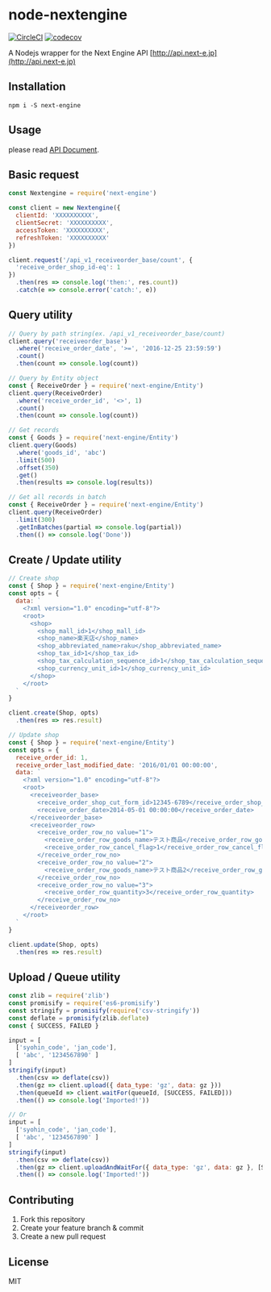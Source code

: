 # node-nextengine
[![CircleCI](https://circleci.com/gh/Leko/node-nextengine/tree/master.svg?style=svg)](https://circleci.com/gh/Leko/node-nextengine/tree/master)
[![codecov](https://codecov.io/gh/Leko/node-nextengine/branch/master/graph/badge.svg)](https://codecov.io/gh/Leko/node-nextengine)

A Nodejs wrapper for the Next Engine API [http://api.next-e.jp](http://api.next-e.jp)

## Installation

```
npm i -S next-engine
```

## Usage

please read [API Document](http://api.next-e.jp).

## Basic request

```js
const Nextengine = require('next-engine')

const client = new Nextengine({
  clientId: 'XXXXXXXXXX',
  clientSecret: 'XXXXXXXXXX',
  accessToken: 'XXXXXXXXXX',
  refreshToken: 'XXXXXXXXXX'
})

client.request('/api_v1_receiveorder_base/count', {
  'receive_order_shop_id-eq': 1
})
  .then(res => console.log('then:', res.count))
  .catch(e => console.error('catch:', e))
```

## Query utility

```js
// Query by path string(ex. /api_v1_receiveorder_base/count)
client.query('receiveorder_base')
  .where('receive_order_date', '>=', '2016-12-25 23:59:59')
  .count()
  .then(count => console.log(count))

// Query by Entity object
const { ReceiveOrder } = require('next-engine/Entity')
client.query(ReceiveOrder)
  .where('receive_order_id', '<>', 1)
  .count()
  .then(count => console.log(count))

// Get records
const { Goods } = require('next-engine/Entity')
client.query(Goods)
  .where('goods_id', 'abc')
  .limit(500)
  .offset(350)
  .get()
  .then(results => console.log(results))

// Get all records in batch
const { ReceiveOrder } = require('next-engine/Entity')
client.query(ReceiveOrder)
  .limit(300)
  .getInBatches(partial => console.log(partial))
  .then(() => console.log('Done'))
```

## Create / Update utility

```js
// Create shop
const { Shop } = require('next-engine/Entity')
const opts = {
  data: `
    <?xml version="1.0" encoding="utf-8"?>
    <root>
      <shop>
        <shop_mall_id>1</shop_mall_id>
        <shop_name>楽天店</shop_name>
        <shop_abbreviated_name>raku</shop_abbreviated_name>
        <shop_tax_id>1</shop_tax_id>
        <shop_tax_calculation_sequence_id>1</shop_tax_calculation_sequence_id>
        <shop_currency_unit_id>1</shop_currency_unit_id>
      </shop>
    </root>
  `
}

client.create(Shop, opts)
  .then(res => res.result)

// Update shop
const { Shop } = require('next-engine/Entity')
const opts = {
  receive_order_id: 1,
  receive_order_last_modified_date: '2016/01/01 00:00:00',
  data: `
    <?xml version="1.0" encoding="utf-8"?>
    <root>
      <receiveorder_base>
        <receive_order_shop_cut_form_id>12345-6789</receive_order_shop_cut_form_id>
        <receive_order_date>2014-05-01 00:00:00</receive_order_date>
      </receiveorder_base>
      <receiveorder_row>
        <receive_order_row_no value="1">
          <receive_order_row_goods_name>テスト商品</receive_order_row_goods_name>
          <receive_order_row_cancel_flag>1</receive_order_row_cancel_flag>
        </receive_order_row_no>
        <receive_order_row_no value="2">
          <receive_order_row_goods_name>テスト商品2</receive_order_row_goods_name>
        </receive_order_row_no>
        <receive_order_row_no value="3">
          <receive_order_row_quantity>3</receive_order_row_quantity>
        </receive_order_row_no>
      </receiveorder_row>
    </root>
  `
}

client.update(Shop, opts)
  .then(res => res.result)
```

## Upload / Queue utility

```js
const zlib = require('zlib')
const promisify = require('es6-promisify')
const stringify = promisify(require('csv-stringify'))
const deflate = promisify(zlib.deflate)
const { SUCCESS, FAILED }

input = [
  ['syohin_code', 'jan_code'],
  [ 'abc', '1234567890' ]
]
stringify(input)
  .then(csv => deflate(csv))
  .then(gz => client.upload({ data_type: 'gz', data: gz }))
  .then(queueId => client.waitFor(queueId, [SUCCESS, FAILED]))
  .then(() => console.log('Imported!'))

// Or
input = [
  ['syohin_code', 'jan_code'],
  [ 'abc', '1234567890' ]
]
stringify(input)
  .then(csv => deflate(csv))
  .then(gz => client.uploadAndWaitFor({ data_type: 'gz', data: gz }, [SUCCESS, FAILED]))
  .then(() => console.log('Imported!'))
```

## Contributing

1. Fork this repository
1. Create your feature branch & commit
1. Create a new pull request

## License

MIT
